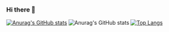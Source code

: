 ### Hi there 👋

<!--
**FoSuCloud/FoSuCloud** is a ✨ _special_ ✨ repository because its `README.md` (this file) appears on your GitHub profile.

Here are some ideas to get you started:

- 🔭 I’m currently working on ...
- 🌱 I’m currently learning ...
- 👯 I’m looking to collaborate on ...
- 🤔 I’m looking for help with ...
- 💬 Ask me about ...
- 📫 How to reach me: ...
- 😄 Pronouns: ...
- ⚡ Fun fact: ...
-->
[![Anurag's GitHub stats](https://github-readme-stats.vercel.app/api?username=FoSuCloud)](https://github.com/anuraghazra/github-readme-stats)
![Anurag's GitHub stats](https://github-readme-stats.vercel.app/api?username=FoSuCloud&show_icons=true&theme=radical)
[![Top Langs](https://github-readme-stats.vercel.app/api/top-langs/?username=FoSuCloud&layout=compact)](https://github.com/anuraghazra/github-readme-stats)


